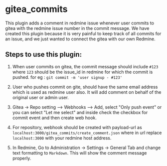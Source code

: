 # gitea_commits

This plugin adds a comment in redmine issue whenever user commits to gitea with the redmine issue number in the commit message. We have created this plugin because it is very painful to keep track of all commits for an issue, and we just wanted to connect the gitea with our own Redmine. 

## Steps to use this plugin:

1. When user commits on gitea, the commit message should include `#123` where `123` should be the issue_id in redmine for which the commit is pushed. for eg : `git commit -m 'user signup - #123'`

2. User who pushes commit on gite, should have the same email address which is used as redmine user also. It will add comment on behalf of the original user or admin user.

3. Gitea -> Repo setting –> Webhooks  –> Add, select "Only push event" or you can select "Let me select" and inside check the checkbox for commit event and then create web hook.

4. For repository, webhook should be created with payload-url as `localhost:3000/gitea_commits/create_comment.json` where in url replace `localhost:3000` with your redmine host address.

5. In Redmine, Go to Administration -> Settings -> General Tab and change text formatting to `Markdown`. This will show the comment message properly.
